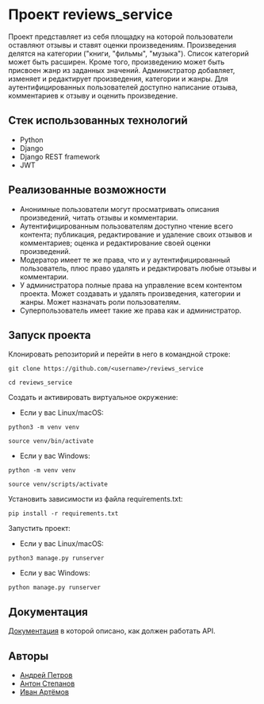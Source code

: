# Проект reviews_service
Проект представляет из себя площадку на которой пользователи оставляют отзывы и ставят оценки произведениям. Произведения делятся на категории ("книги, "фильмы", "музыка"). Список категорий может быть расширен. Кроме того, произведению может быть присвоен жанр из заданных значений. Администратор добавляет, изменяет и редактирует произведения, категории и жанры.
Для аутентифицированных пользователей доступно написание отзыва, комментариев к отзыву и оценить произведение.

## Стек использованных технологий
* Python
* Django
* Django REST framework
* JWT

## Реализованные возможности
* Анонимные пользователи могут просматривать описания произведений, читать отзывы и комментарии.
* Аутентифицированным пользователям доступно чтение всего контента; публикация, редактирование и удаление своих отзывов и комментариев; оценка и редактирование своей оценки произведений.
* Модератор имеет те же права, что и у аутентифицированный пользователь, плюс право удалять и редактировать любые отзывы и комментарии.
* У администратора полные права на управление всем контентом проекта. Может создавать и удалять произведения, категории и жанры. Может назначать роли пользователям.
* Суперпользователь имеет такие же права как и администратор.

## Запуск проекта
Клонировать репозиторий и перейти в него в командной строке:
```
git clone https://github.com/<username>/reviews_service
```
```
cd reviews_service
```
Cоздать и активировать виртуальное окружение:
* Если у вас Linux/macOS:
```
python3 -m venv venv
```
```
source venv/bin/activate
```
* Если у вас Windows:
```
python -m venv venv
```
```
source venv/scripts/activate
```
Установить зависимости из файла requirements.txt:
```
pip install -r requirements.txt
```
Запустить проект:
* Если у вас Linux/macOS:
```
python3 manage.py runserver
```
* Если у вас Windows:
```
python manage.py runserver
```
## Документация
[Документация](http://127.0.0.1:8000/redoc/) в которой описано, как должен работать API.
## Авторы
* [Андрей Петров](https://github.com/AndreiPetrov94)
* [Антон Степанов](https://github.com/antonio-161)
* [Иван Артёмов](https://github.com/konfuzer)
